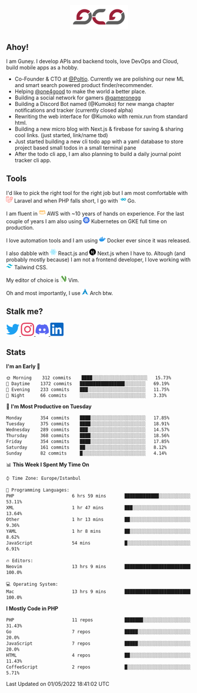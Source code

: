 <h1 align="center">
  <img src="https://raw.githubusercontent.com/gcg/gcg/master/gcg.png" alt="Guney Can Gokoglu" />
</h1>

## Ahoy!

I am Guney. I develop APIs and backend tools, love DevOps and Cloud, build mobile apps as a hobby.

- Co-Founder & CTO at [@Poltio](https://www.poltio.com). Currently we are polishing our new ML and smart search powered product finder/recommender.
- Helping [@one4good](https://one4good.com) to make the world a better place.
- Building a social network for gamers [@gameronegg](https://g1.gg)
- Building a Discord Bot named (@Kumoko) for new manga chapter notifications and tracker (currently closed alpha)
- Rewriting the web interface for @Kumoko with remix.run from standard html.
- Building a new micro blog with Next.js & firebase for saving & sharing cool links. (just started, link/name tbd)
- Just started building a new cli todo app with a yaml database to store project based small todos in a small terminal pane
- After the todo cli app, I am also planning to build a daily journal point tracker cli app.


## Tools

I'd like to pick the right tool for the right job but I am most comfortable with  <img src="https://raw.githubusercontent.com/gcg/gcg/master/assets/laravel.svg" alt="Laravel PHP" width="18" height="18" /> Laravel and when PHP falls short, I go with <img src="https://raw.githubusercontent.com/gcg/gcg/master/assets/go.svg" alt="Go" width="18" height="18" /> Go.

I am fluent in <img src="https://raw.githubusercontent.com/gcg/gcg/master/assets/amazonaws.svg" alt="AWS" width="18" height="18" /> AWS with ~10 years of hands on experience. For the last couple of years I am also using <img src="https://raw.githubusercontent.com/gcg/gcg/master/assets/kubernetes.svg" alt="GKE" height="18" width="18" /> Kubernetes on GKE full time on production.

I love automation tools and I am using <img src="https://raw.githubusercontent.com/gcg/gcg/master/assets/docker.svg" alt="Docker" width="18" height="18" /> Docker ever since it was released.

I also dabble with <img src="https://raw.githubusercontent.com/gcg/gcg/master/assets/react.svg" alt="React.js" width="18" height="18" /> React.js and <img src="https://raw.githubusercontent.com/gcg/gcg/master/assets/nextdotjs.svg" alt="Next.js" width="18" height="18" /> Next.js when I have to.
Altough (and probably mostly because) I am not a frontend developer, I love working with <img src="https://raw.githubusercontent.com/gcg/gcg/master/assets/tailwindcss.svg" alt="Tailwind CSS" width="18" height="18" /> Tailwind CSS.

My editor of choice is <img src="https://raw.githubusercontent.com/gcg/gcg/master/assets/neovim.svg" alt="NeoVim" width="18" height="18" /> Vim.

Oh and most importantly, I use <img src="https://raw.githubusercontent.com/gcg/gcg/master/assets/archlinux.svg" alt="Arch Linux" width="18" height="18" /> Arch btw.


## Stalk me?

<a href="https://twitter.com/gcg" target="_blank" >
    <img src="https://raw.githubusercontent.com/gcg/gcg/master/assets/twitter.svg" width="36" height="36" alt="@gcg" />
</a>

<a href="https://instagram.com/gcg" target="_blank">
    <img src="https://raw.githubusercontent.com/gcg/gcg/master/assets/instagram.svg" alt="@gcg" width="36" height="36" />
</a>

<a href="https://discord.gg/SMcJHkX4r7" target="_blank">
    <img src="https://raw.githubusercontent.com/gcg/gcg/master/assets/discord.svg" alt="gcg#3057" width="36" height="36" />
</a>

<a href="https://www.linkedin.com/in/guneycan/" target="_blank">
    <img src="https://raw.githubusercontent.com/gcg/gcg/master/assets/linkedin.svg" alt="LinkedIn" width="36" height="36" />
</a>

## Stats

<!--START_SECTION:waka-->
**I'm an Early 🐤** 

```text
🌞 Morning    312 commits    ████░░░░░░░░░░░░░░░░░░░░░   15.73% 
🌆 Daytime    1372 commits   █████████████████░░░░░░░░   69.19% 
🌃 Evening    233 commits    ███░░░░░░░░░░░░░░░░░░░░░░   11.75% 
🌙 Night      66 commits     ░░░░░░░░░░░░░░░░░░░░░░░░░   3.33%

```
📅 **I'm Most Productive on Tuesday** 

```text
Monday       354 commits    ████░░░░░░░░░░░░░░░░░░░░░   17.85% 
Tuesday      375 commits    ████░░░░░░░░░░░░░░░░░░░░░   18.91% 
Wednesday    289 commits    ███░░░░░░░░░░░░░░░░░░░░░░   14.57% 
Thursday     368 commits    ████░░░░░░░░░░░░░░░░░░░░░   18.56% 
Friday       354 commits    ████░░░░░░░░░░░░░░░░░░░░░   17.85% 
Saturday     161 commits    ██░░░░░░░░░░░░░░░░░░░░░░░   8.12% 
Sunday       82 commits     █░░░░░░░░░░░░░░░░░░░░░░░░   4.14%

```


📊 **This Week I Spent My Time On** 

```text
⌚︎ Time Zone: Europe/Istanbul

💬 Programming Languages: 
PHP                      6 hrs 59 mins       █████████████░░░░░░░░░░░░   53.11% 
XML                      1 hr 47 mins        ███░░░░░░░░░░░░░░░░░░░░░░   13.64% 
Other                    1 hr 13 mins        ██░░░░░░░░░░░░░░░░░░░░░░░   9.36% 
YAML                     1 hr 8 mins         ██░░░░░░░░░░░░░░░░░░░░░░░   8.62% 
JavaScript               54 mins             █░░░░░░░░░░░░░░░░░░░░░░░░   6.91%

🔥 Editors: 
Neovim                   13 hrs 9 mins       █████████████████████████   100.0%

💻 Operating System: 
Mac                      13 hrs 9 mins       █████████████████████████   100.0%

```

**I Mostly Code in PHP** 

```text
PHP                      11 repos            ███████░░░░░░░░░░░░░░░░░░   31.43% 
Go                       7 repos             █████░░░░░░░░░░░░░░░░░░░░   20.0% 
JavaScript               7 repos             █████░░░░░░░░░░░░░░░░░░░░   20.0% 
HTML                     4 repos             ██░░░░░░░░░░░░░░░░░░░░░░░   11.43% 
CoffeeScript             2 repos             █░░░░░░░░░░░░░░░░░░░░░░░░   5.71%

```



 Last Updated on 01/05/2022 18:41:02 UTC
<!--END_SECTION:waka-->
